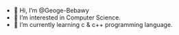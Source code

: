 - 👋 Hi, I’m @Geoge-Bebawy
- 👀 I’m interested in Computer Science.
- 🌱 I’m currently learning c & c++ programming language.

<!---
Geoge-Bebawy/Geoge-Bebawy is a ✨ special ✨ repository because its `README.md` (this file) appears on your GitHub profile.
You can click the Preview link to take a look at your changes.
--->

